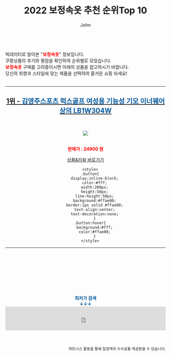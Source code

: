﻿---
layout: post
title:  "2022 보정속옷 추천 순위Top 10"
author: John
categories: [ 패션의류 ]
tags: [  ]
image: https://static.coupangcdn.com/image/retail/images/2021/11/19/16/8/d8bdc5b8-7307-4a6b-89ee-4c69d24ce9e2.jpg 
description: "2022 보정속옷추천 순위Top 10 관련 상품으로 가장 고객 선호도가 높은 제품입니다."
toc: true
toc_sticky: true
---

<br>
빅데이터로 알아본 "<b><font color='#ff0000'>보정속옷</font></b>" 정보입니다.
<br>
쿠팡상품의 후기와 평점을 확인하여 순위별로 모았습니다.
<br>
<b><font color='#ff0000'>보정속옷</font></b>  구매를 고려중이시면 아래의 상품을 참고하시기 바랍니다.
<br>
당신의 취향과 스타일에 맞는 제품을 선택하여 즐거운 쇼핑 되세요!
<br><br>
<hr>
<p>
    
<center><h2><a href="https://link.coupang.com/re/AFFSDP?lptag=AF7307611&pageKey=6190437688&itemId=12214499680&vendorItemId=79485317133&traceid=V0-153-595456f5b10b27fc" target="_blank"><b>1위 - <font color='#01579B'>김영주스포츠 럭스골프 여성용 기능성 기모 이너웨어 상의 LB1W304W</font></b></a></h2><br>

<a href="https://link.coupang.com/re/AFFSDP?lptag=AF7307611&pageKey=6190437688&itemId=12214499680&vendorItemId=79485317133&traceid=V0-153-595456f5b10b27fc" target="_blank"><img src="https://static.coupangcdn.com/image/retail/images/2021/11/19/16/8/d8bdc5b8-7307-4a6b-89ee-4c69d24ce9e2.jpg"></a><br><br>

<b><font color='#ff0000'>판매가 : 24900 원</font></b><br>

<a href="https://link.coupang.com/re/AFFSDP?lptag=AF7307611&pageKey=6190437688&itemId=12214499680&vendorItemId=79485317133&traceid=V0-153-595456f5b10b27fc" target="_blank" class="button">상품&리뷰 바로가기</a><p>

        <style>
        .button{
            display:inline-block;
            color:#fff;
            width:200px;
            height:50px;
            line-height:50px;
            background:#ffae00;
            border:1px solid #ffae00;
            text-align:center;
            text-decoration:none;
            }
        .button:hover{
            background:#fff;
            color:#ffae00;
            }
        </style>

<hr>

<br><br><br><br><br><br><br>
<center><b><font color='#01579B' size='medium'>최저가 검색<br>
↓↓↓</font></b></center>
<center><iframe src="https://coupa.ng/b1Tbjx" width="100%" height="75" frameborder="0" scrolling="no" referrerpolicy="unsafe-url"></iframe></center>
<br><br>
<p>
<small>
    <div align="right">파트너스 활동을 통해 일정액의 수수료를 제공받을 수 있습니다.</div>
</small>
</p>
